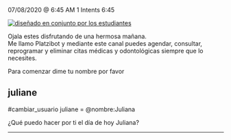 

07/08/2020 @
6:45
AM
1
Intents
6:45
 
<a href="https://imgur.com/fMUI13D"><img src="https://i.imgur.com/fMUI13Dt.jpg" title="diseñado en conjunto por los estudiantes" /></a>
 
<div class="msgj">Ojala estes disfrutando de una hermosa mañana.</div>
 
<div class="msgj">Me llamo Platzibot y mediante este canal puedes agendar, consultar, reprogramar y eliminar citas médicas y odontológicas siempre que lo necesites.</div>
 
Para comenzar dime tu nombre por favor
## juliane
#cambiar_usuario
juliane = @nombre:Juliana
 
 
¿Qué puedo hacer por ti el día de hoy Juliana?


---
